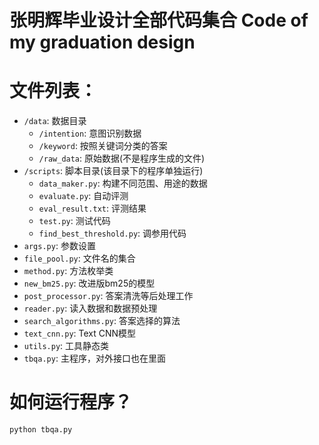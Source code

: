 # 张明辉毕业设计全部代码集合 Code of my graduation design

# 文件列表：
* `/data`: 数据目录
    * `/intention`: 意图识别数据
    * `/keyword`: 按照关键词分类的答案
    * `/raw_data`: 原始数据(不是程序生成的文件)
* `/scripts`: 脚本目录(该目录下的程序单独运行)
    * `data_maker.py`: 构建不同范围、用途的数据
    * `evaluate.py`: 自动评测
    * `eval_result.txt`: 评测结果
    * `test.py`: 测试代码
    * `find_best_threshold.py`: 调参用代码
* `args.py`: 参数设置
* `file_pool.py`: 文件名的集合
* `method.py`: 方法枚举类
* `new_bm25.py`: 改进版bm25的模型
* `post_processor.py`: 答案清洗等后处理工作
* `reader.py`: 读入数据和数据预处理
* `search_algorithms.py`: 答案选择的算法
* `text_cnn.py`: Text CNN模型
* `utils.py`: 工具静态类
* `tbqa.py`: 主程序，对外接口也在里面

# 如何运行程序？
`python tbqa.py`

